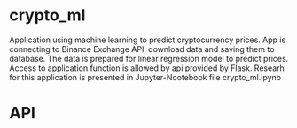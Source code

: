 # crypto_ml 
Application using machine learning to predict cryptocurrency prices.
App is connecting to Binance Exchange API, download data and saving them to database.
The data is prepared for linear regression model to predict prices.
Access to application function is allowed by api provided by Flask.
Researh for this application is presented in Jupyter-Nootebook file crypto_ml.ipynb

# API 


